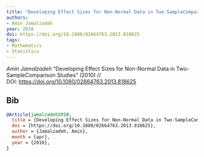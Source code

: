 ```yaml
---
title: "Developing Effect Sizes for Non-Normal Data in Two-SampleComparison Studies"
authors:
- Amin Jamalzadeh
year: 2010
doi: https://doi.org/10.1080/02664763.2013.818625
tags:
- Mathematics
- Statistics
---
```


<i>Amin Jamalzadeh</i> <span title="">“Developing Effect Sizes for Non-Normal Data in Two-SampleComparison Studies”</span> (2010) // DOI:&nbsp;<a href='https://doi.org/https://doi.org/10.1080/02664763.2013.818625'>https://doi.org/10.1080/02664763.2013.818625</a>

## Bib

```bib
@Article{jamalzadeh2010,
  title = {Developing Effect Sizes for Non-Normal Data in Two-SampleComparison Studies},
  doi = {https://doi.org/10.1080/02664763.2013.818625},
  author = {Jamalzadeh, Amin},
  month = {apr},
  year = {2010},
}
```
